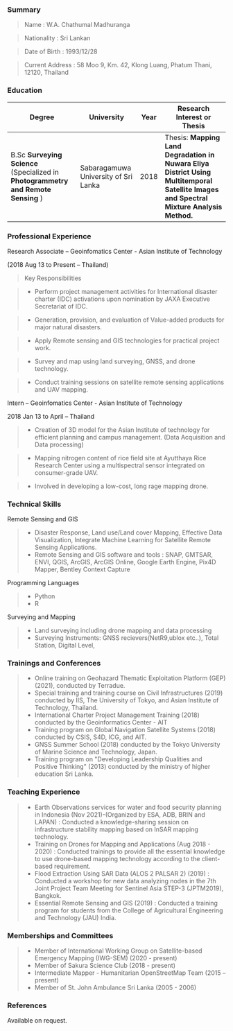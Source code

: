 ### Summary
> Name  : W.A. Chathumal Madhuranga

> Nationality : Sri Lankan

> Date of Birth : 1993/12/28 

> Current Address : 58 Moo 9, Km. 42, Klong Luang, Phatum Thani, 12120, Thailand

### Education
| Degree		   | University 	    |Year		    |                                  Research Interest or Thesis                                            |
|------------------|--------------------|---------------|---------------------------------------------------------------------------------------------------------|
| B.Sc **Surveying Science** (Specialized in **Photogrammetry and Remote Sensing** )          | Sabaragamuwa University of Sri Lanka				| 2018          |Thesis: **Mapping Land Degradation in Nuwara Eliya District Using Multitemporal Satellite Images and Spectral Mixture Analysis Method.**                   |

### Professional Experience
>

Research Associate – Geoinfomatics Center - Asian Institute of Technology

(2018 Aug 13 to Present – Thailand)

>Key Responsibilities

>- Perform project management activities for International disaster charter (IDC) activations upon nomination by JAXA Executive Secretariat of IDC.

>- Generation, provision, and evaluation of Value-added products for major natural disasters.

>- Apply Remote sensing and GIS technologies for practical project work.

>- Survey and map using land surveying, GNSS, and drone technology.

>- Conduct training sessions on satellite remote sensing applications and UAV mapping.

Intern – Geoinfomatics Center - Asian Institute of Technology

2018 Jan 13 to April – Thailand

>- Creation of 3D model for the Asian Institute of technology for efficient planning and campus management. (Data Acquisition and Data processing)

>- Mapping nitrogen content of rice field site at Ayutthaya Rice Research Center using a multispectral sensor integrated on consumer-grade UAV.

>- Involved in developing a low-cost, long rage mapping drone.

### Technical Skills
Remote Sensing and GIS 
>- Disaster Response, Land use/Land cover Mapping, Effective Data Visualization, Integrate Machine Learning for Satellite Remote Sensing Applications.
>-  Remote Sensing and GIS software and tools : SNAP, GMTSAR, ENVI, QGIS, ArcGIS, ArcGIS Online, Google Earth Engine, Pix4D Mapper, Bentley Context Capture

Programming Languages
>- Python
>- R

Surveying and Mapping 
>- Land surveying including drone mapping and data processing
>- Surveying Instruments: GNSS recievers(NetR9,ublox etc..), Total Station, Digital Level, 

### Trainings and Conferences
>- Online training on Geohazard Thematic Exploitation Platform (GEP) (2021), conducted by Terradue.
>- Special training and training course on Civil Infrastructures (2019) conducted by IIS, The University of Tokyo, and Asian Institute of Technology, Thailand.
>- International Charter Project Management Training (2018) conducted by the Geoinformatics Center - AIT
>- Training program on Global Navigation Satellite Systems (2018) conducted by CSIS, S4D, ICG, and AIT.
>- GNSS Summer School (2018) conducted by the Tokyo University of Marine Science and Technology, Japan.
>- Training program on "Developing Leadership Qualities and Positive Thinking" (2013) conducted by the ministry of higher education Sri Lanka.

### Teaching Experience
>- Earth Observations services for water and food security planning in Indonesia (Nov 2021)-(Organized by ESA,   ADB, BRIN and LAPAN) 
 : Conducted a knowledge-sharing session on infrastructure stability mapping based on InSAR mapping technology.
>- Training on Drones for Mapping and Applications (Aug 2018 - 2020)
 : Conducted trainings to provide all the essential knowledge to use drone-based mapping technology according
to the client-based requirement.
>- Flood Extraction Using SAR Data (ALOS 2 PALSAR 2) (2019)
 : Conducted a workshop for new data analyzing nodes in the 7th Joint Project Team Meeting for Sentinel Asia STEP-3
(JPTM2019), Bangkok.
>- Essential Remote Sensing and GIS (2019)
 : Conducted a training program for students from the College of Agricultural Engineering and Technology (JAU)
India.

### Memberships and Committees
>- Member of International Working Group on Satellite-based Emergency Mapping (IWG-SEM) (2020 - present)
>- Member of Sakura Science Club (2018 - present)
>- Intermediate Mapper - Humanitarian OpenStreetMap Team (2015 – present)
>- Member of St. John Ambulance Sri Lanka (2005 - 2006)

### References
Available on request.

